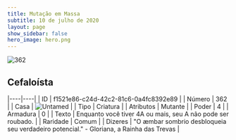 ```yaml
---
title: Mutação em Massa
subtitle: 10 de julho de 2020
layout: page
show_sidebar: false
hero_image: hero.png
---
```


![362](https://cdn.keyforgegame.com/media/card_front/pt/479_362_PXR679JWGGCR_pt.png)

## Cefaloísta

|----|----|
| ID | f1521e86-c24d-42c2-81c6-0a4fc8392e89 |
| Número | 362 |
| Casa | ![Untamed](https://archonarcana.com/images/thumb/b/bd/Untamed.png/22px-Untamed.png "Indomados") |
| Tipo | Criatura |
| Atributos | Mutante |
| Poder | 4 |
| Armadura | 0 |
| Texto | Enquanto você tiver 4A ou mais, seu A não pode ser roubado. |
| Raridade | Comum |
| Dizeres | "O æmbar sombrio desbloqueia seu verdadeiro potencial." - Gloriana, a Rainha das Trevas |
